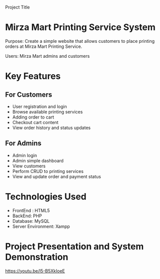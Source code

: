 Project Title 
# Mirza Mart Printing Service System #

Purpose: Create a simple website that allows customers to place printing orders at Mirza Mart Printing Service.

Users: Mirza Mart admins and customers

# Key Features #
## For Customers
* User registration and login
* Browse available printing services
* Adding order to cart
* Checkout cart content
* View order history and status updates
## For Admins
* Admin login
* Admin simple dashboard
* View customers
* Perform CRUD to printing services
* View and update order and payment status

# Technologies Used #
* FrontEnd : HTML5
* BackEnd: PHP
* Database: MySQL
* Server Environment: Xampp

# Project Presentation and System Demonstration #
https://youtu.be/l5-B5XkIoeE
